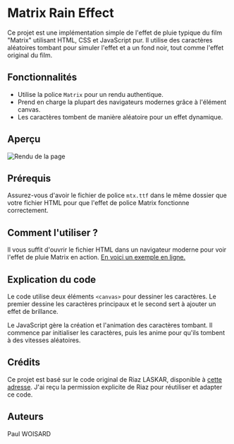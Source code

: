 # Matrix Rain Effect

Ce projet est une implémentation simple de l'effet de pluie typique du film "Matrix" utilisant HTML, CSS et JavaScript pur. Il utilise des caractères aléatoires tombant pour simuler l'effet et a un fond noir, tout comme l'effet original du film.

## Fonctionnalités

- Utilise la police `Matrix` pour un rendu authentique.
- Prend en charge la plupart des navigateurs modernes grâce à l'élément canvas.
- Les caractères tombent de manière aléatoire pour un effet dynamique.

## Aperçu

![Rendu de la page](./myMatrix-complet.GIF)


## Prérequis

Assurez-vous d'avoir le fichier de police `mtx.ttf` dans le même dossier que votre fichier HTML pour que l'effet de police Matrix fonctionne correctement.

## Comment l'utiliser ?

Il vous suffit d'ouvrir le fichier HTML dans un navigateur moderne pour voir l'effet de pluie Matrix en action. [En voici un exemple en ligne.](https://bit-scripts.github.io/myMatrix-Web/matrix.html)

## Explication du code

Le code utilise deux éléments `<canvas>` pour dessiner les caractères. Le premier dessine les caractères principaux et le second sert à ajouter un effet de brillance.

Le JavaScript gère la création et l'animation des caractères tombant. Il commence par initialiser les caractères, puis les anime pour qu'ils tombent à des vitesses aléatoires.


## Crédits  
  
Ce projet est basé sur le code original de Riaz LASKAR, disponible à [cette adresse](https://codepen.io/riazxrazor/pen/Gjomdp). J'ai reçu la permission explicite de Riaz pour réutiliser et adapter ce code.


## Auteurs
   
Paul WOISARD  
  
